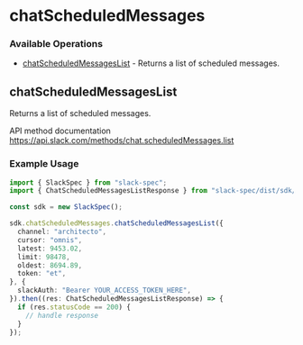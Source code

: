# chatScheduledMessages

### Available Operations

* [chatScheduledMessagesList](#chatscheduledmessageslist) - Returns a list of scheduled messages.

## chatScheduledMessagesList

Returns a list of scheduled messages.

API method documentation
<https://api.slack.com/methods/chat.scheduledMessages.list>

### Example Usage

```typescript
import { SlackSpec } from "slack-spec";
import { ChatScheduledMessagesListResponse } from "slack-spec/dist/sdk/models/operations";

const sdk = new SlackSpec();

sdk.chatScheduledMessages.chatScheduledMessagesList({
  channel: "architecto",
  cursor: "omnis",
  latest: 9453.02,
  limit: 98478,
  oldest: 8694.89,
  token: "et",
}, {
  slackAuth: "Bearer YOUR_ACCESS_TOKEN_HERE",
}).then((res: ChatScheduledMessagesListResponse) => {
  if (res.statusCode == 200) {
    // handle response
  }
});
```
